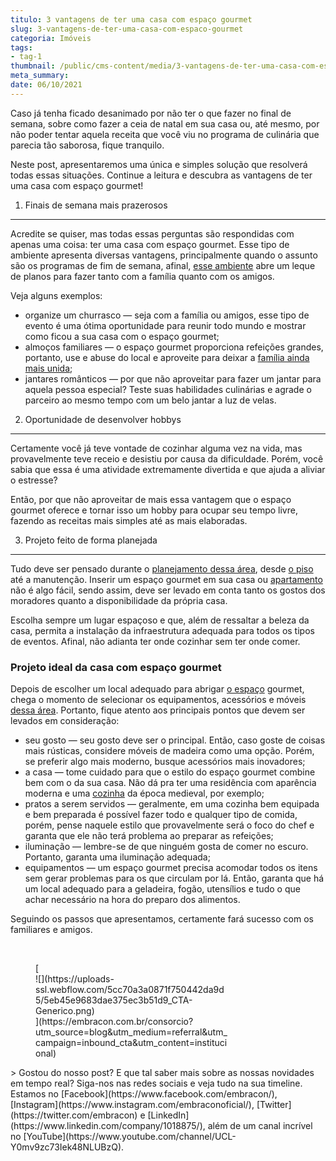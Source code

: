 ```yaml
---
titulo: 3 vantagens de ter uma casa com espaço gourmet
slug: 3-vantagens-de-ter-uma-casa-com-espaco-gourmet
categoria: Imóveis
tags:
- tag-1
thumbnail: /public/cms-content/media/3-vantagens-de-ter-uma-casa-com-espaco-gourmet.jpg
meta_summary: 
date: 06/10/2021
---
```

Caso já tenha ficado desanimado por não ter o que fazer no final de semana, sobre como fazer a ceia de natal em sua casa ou, até mesmo, por não poder tentar aquela receita que você viu no programa de culinária que parecia tão saborosa, fique tranquilo.

Neste post, apresentaremos uma única e simples solução que resolverá todas essas situações. Continue a leitura e descubra as vantagens de ter uma casa com espaço gourmet!

1. Finais de semana mais prazerosos
-----------------------------------

Acredite se quiser, mas todas essas perguntas são respondidas com apenas uma coisa: ter uma casa com espaço gourmet. Esse tipo de ambiente apresenta diversas vantagens, principalmente quando o assunto são os programas de fim de semana, afinal, [esse ambiente](https://www.embracon.com.br/blog/como-ter-uma-cozinha-funcional-em-casa) abre um leque de planos para fazer tanto com a família quanto com os amigos.

Veja alguns exemplos:

- organize um churrasco — seja com a família ou amigos, esse tipo de evento é uma ótima oportunidade para reunir todo mundo e mostrar como ficou a sua casa com o espaço gourmet;
- almoços familiares — o espaço gourmet proporciona refeições grandes, portanto, use e abuse do local e aproveite para deixar a [família ainda mais unida](https://www.embracon.com.br/blog/carro-ideal-para-familia);
- jantares românticos — por que não aproveitar para fazer um jantar para aquela pessoa especial? Teste suas habilidades culinárias e agrade o parceiro ao mesmo tempo com um belo jantar a luz de velas.

2. Oportunidade de desenvolver hobbys
-------------------------------------

Certamente você já teve vontade de cozinhar alguma vez na vida, mas provavelmente teve receio e desistiu por causa da dificuldade. Porém, você sabia que essa é uma atividade extremamente divertida e que ajuda a aliviar o estresse?

Então, por que não aproveitar de mais essa vantagem que o espaço gourmet oferece e tornar isso um hobby para ocupar seu tempo livre, fazendo as receitas mais simples até as mais elaboradas.

3. Projeto feito de forma planejada
-----------------------------------

Tudo deve ser pensado durante o [planejamento dessa área](https://www.embracon.com.br/blog/5-dicas-de-decoracao-de-sala-para-voce-fazer-hoje), desde [o piso](https://www.embracon.com.br/blog/4-vantagens-de-usar-o-piso-vinilico-na-casa) até a manutenção. Inserir um espaço gourmet em sua casa ou [apartamento](https://www.embracon.com.br/blog/como-escolher-o-tamanho-ideal-de-apartamento) não é algo fácil, sendo assim, deve ser levado em conta tanto os gostos dos moradores quanto a disponibilidade da própria casa.

Escolha sempre um lugar espaçoso e que, além de ressaltar a beleza da casa, permita a instalação da infraestrutura adequada para todos os tipos de eventos. Afinal, não adianta ter onde cozinhar sem ter onde comer.

### Projeto ideal da casa com espaço gourmet

Depois de escolher um local adequado para abrigar [o espaço](https://www.embracon.com.br/blog/5-dicas-de-como-otimizar-espaco-em-ambientes-pequenos) gourmet, chega o momento de selecionar os equipamentos, acessórios e móveis [dessa área](https://www.embracon.com.br/blog/o-que-nao-pode-faltar-na-area-externa-da-casa-para-garantir-o-lazer-da-familia). Portanto, fique atento aos principais pontos que devem ser levados em consideração:

- seu gosto — seu gosto deve ser o principal. Então, caso goste de coisas mais rústicas, considere móveis de madeira como uma opção. Porém, se preferir algo mais moderno, busque acessórios mais inovadores;
- a casa — tome cuidado para que o estilo do espaço gourmet combine bem com o da sua casa. Não dá pra ter uma residência com aparência moderna e uma [cozinha](https://www.embracon.com.br/blog/vai-reformar-a-cozinha-confira-as-tendencias) da época medieval, por exemplo;
- pratos a serem servidos — geralmente, em uma cozinha bem equipada e bem preparada é possível fazer todo e qualquer tipo de comida, porém, pense naquele estilo que provavelmente será o foco do chef e garanta que ele não terá problema ao preparar as refeições;
- iluminação — lembre-se de que ninguém gosta de comer no escuro. Portanto, garanta uma iluminação adequada;
- equipamentos — um espaço gourmet precisa acomodar todos os itens sem gerar problemas para os que circulam por lá. Então, garanta que há um local adequado para a geladeira, fogão, utensílios e tudo o que achar necessário na hora do preparo dos alimentos.

Seguindo os passos que apresentamos, certamente fará sucesso com os familiares e amigos.

‍

<figure class="w-richtext-figure-type-image w-richtext-align-center" style="max-width:310px">[<div>![](https://uploads-ssl.webflow.com/5cc70a3a0871f750442da9d5/5eb45e9683dae375ec3b51d9_CTA-Generico.png)</div>](https://embracon.com.br/consorcio?utm_source=blog&utm_medium=referral&utm_campaign=inbound_cta&utm_content=institucional)</figure>> Gostou do nosso post? E que tal saber mais sobre as nossas novidades em tempo real? Siga-nos nas redes sociais e veja tudo na sua timeline. Estamos no [Facebook](https://www.facebook.com/embracon/), [Instagram](https://www.instagram.com/embraconoficial/), [Twitter](https://twitter.com/embracon) e [LinkedIn](https://www.linkedin.com/company/1018875/), além de um canal incrível no [YouTube](https://www.youtube.com/channel/UCL-Y0mv9zc73Iek48NLUBzQ).

‍
